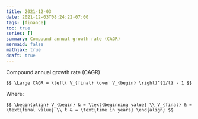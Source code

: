```yaml
---
title: 2021-12-03
date: 2021-12-03T08:24:22-07:00
tags: [finance]
toc: true
series: []
summary: Compound annual growth rate (CAGR)
mermaid: false
mathjax: true
draft: true
---
```

Compound annual growth rate (CAGR)

`$$
\Large CAGR = \left( V_{final} \over V_{begin} \right)^{1/t} - 1
$$`

Where:

`$$
\begin{align}
V_{begin} & = \text{beginning value} \\
V_{final} & = \text{final value} \\
t & = \text{time in years}
\end{align}
$$`
